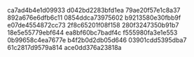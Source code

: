 ca7ad4b4e1d09933
d042bd2283bfd1ea
79ae20f57e1c8a37
892a676e6dfb6c11
0854ddca73975602
b9213580e30fbb9f
e07de4554872cc73
2f8c65201f08f158
280f3247350b91b7
18e5e55779ebf644
ea8bf60bc7badf4c
f555980fa3e1e553
0b99658c4ea7677e
b4f2b0d2db05d646
03901cdd5395dba7
61c2817d9579a814
ace0dd376a23818a
